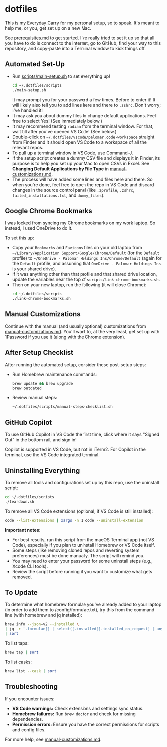 # dotfiles

This is my [Everyday Carry][edc] for my personal setup, so to speak.
It's meant to help me, or you, get set up on a new Mac.

See [prerequisites.md](prerequisites.md) to get started.
I've really tried to set it up so that all you have to do
is connect to the internet, go to GitHub, find your way to this repository,
and copy-paste into a Terminal window to kick things off.

## Automated Set-Up

- Run [scripts/main-setup.sh](scripts/main-setup.sh) to set everything up!
  ```sh
  cd ~/.dotfiles/scripts
  ./main-setup.sh
  ```
  It may prompt you for your password a few times.
  Before to enter it!
  It will likely also tell you to add lines here and there to `.zshrc`.
  Don't worry; I've handled it!
- It may ask you about dummy files to change default applications.
  Feel free to select Yes! (See immediately below.)
- It may recommend testing `radian` from the terminal window.
  For that, wait till after you've opened VS Code! (See below.)
- Double-click on `~/.dotfiles/vscode/palomar.code-workspace`
  straight from Finder and it should open VS Code to a workspace
  of all the relevant repos.
- To pull up a terminal window in VS Code, use Command-J.
- If the setup script creates a dummy CSV file and displays it in Finder,
  its purpose is to help you set up your Mac to open CSVs in Excel.
  See **Changing Default Applications by File Type**
  in [manual-customizations.md](manual-customizations.md).
- The process will have added some lines and files here and there.
  So when you're done, feel free to open the repo in VS Code
  and discard changes in the source control panel
  (like `.zprofile`, `.zshrc`, `failed_installations.txt`, and `dummy_files`).

## Google Chrome Bookmarks

I was locked from syncing my Chrome bookmarks on my work laptop.
So instead, I used OneDrive to do it.

To set this up:

- Copy your `Bookmarks` and `Favicons` files on your old laptop
  from `~/Library/Application Support/Google/Chrome/Default` (for the `Default` profile)
  to `~/OneDrive - Palomar Holdings Ins/Chrome/Default`
  (again for the `Default` profile, and assuming that `OneDrive - Palomar Holdings Ins` is your shared drive).
- If it was anything other than that profile and that shared drive location,
  update the variables near the top of `scripts/link-chrome-bookmarks.sh`.
- Then on your new laptop, run the following (it will close Chrome):
  ```sh
  cd ~/.dotfiles/scripts
  ./link-chrome-bookmarks.sh
  ```

## Manual Customizations

Continue with the manual (and usually optional) customizations
from [manual-customizations.md](manual-customizations.md).
You'll want to, at the very least, get set up with 1Password if you use it
(along with the Chrome extension).

## After Setup Checklist

After running the automated setup, consider these post-setup steps:

- Run Homebrew maintenance commands:
  ```sh
  brew update && brew upgrade
  brew outdated
  ```
- Review manual steps:
  ```sh
  ~/.dotfiles/scripts/manual-steps-checklist.sh
  ```

## GitHub Copilot

To use GitHub Copilot in VS Code the first time,
click where it says "Signed Out" in the bottom rail, and sign in!

Copilot is supported in VS Code, but not in iTerm2.
For Copilot in the terminal, use the VS Code integrated terminal.

## Uninstalling Everything

To remove all tools and configurations set up by this repo, use the uninstall script:

```sh
cd ~/.dotfiles/scripts
./teardown.sh
```

To remove all VS Code extensions (optional, if VS Code is still installed):

```sh
code --list-extensions | xargs -n 1 code --uninstall-extension
```

**Important notes:**
- For best results, run this script from the macOS Terminal app (not VS Code), especially if you plan to uninstall Homebrew or VS Code itself.
- Some steps (like removing cloned repos and reverting system preferences) must be done manually. The script will remind you.
- You may need to enter your password for some uninstall steps (e.g., Xcode CLI tools).
- Review the script before running if you want to customize what gets removed.

## To Update

To determine what homebrew formulae you've already added to your laptop
(in order to add them to /config/formulae.txt),
try this from the command line (with homebrew and jq installed):

```sh
brew info --json=v2 --installed \
| jq -r '.formulae[] | select([.installed[].installed_on_request] | any) | .full_name' \
| sort
```

To list taps:

```sh
brew tap | sort
```

To list casks:

```sh
brew list --cask | sort
```

## Troubleshooting

If you encounter issues:
- **VS Code warnings:** Check extensions and settings sync status.
- **Homebrew failures:** Run `brew doctor` and check for missing dependencies.
- **Permission errors:** Ensure you have the correct permissions for scripts and config files.

For more help, see [manual-customizations.md](manual-customizations.md).

[edc]: https://en.wikipedia.org/wiki/Everyday_carry
